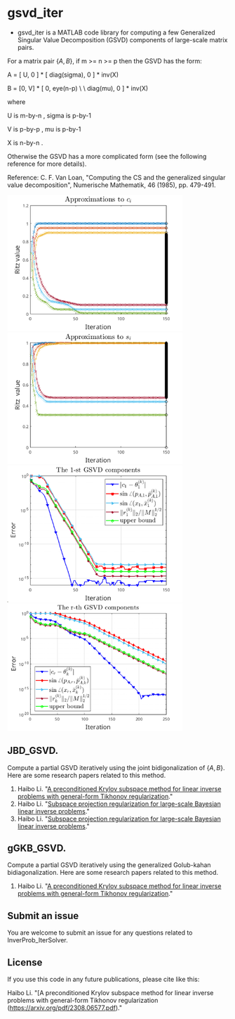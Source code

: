 # gsvd_iter

* gsvd_iter is a MATLAB code library for computing a few Generalized Singular Value Decomposition (GSVD) components of large-scale matrix pairs.

For a matrix pair $\{A,B\}$, if m >= n >= p then the GSVD has the form:

   A = [ U,  0 ] * [ diag(sigma),      0    ] * inv(X)
   
   B = [0, V] *  [ 0,       eye(n-p) \\ \\
                  diag(mu),        0    ] * inv(X)
                    
where

   U  is  m-by-n ,    sigma  is  p-by-1
   
   V  is  p-by-p ,    mu     is  p-by-1
   
   X  is  n-by-n .

Otherwise the GSVD has a more complicated form (see the following reference for more details).
 
Reference: C. F. Van Loan, "Computing the CS and the generalized singular value decomposition", Numerische Mathematik, 46 (1985), pp. 479-491. 

<img src="figs/ritz_A2.png" width="400" />  <img src="figs/ritz_L2.png" width="400" /> 
<img src="figs/conv2_l.png" width="400" /> <img src="figs/conv2_s.png" width="400" />


## JBD_GSVD. 
 
Compute a partial GSVD iteratively using the joint bidigonalization of $\{A,B\}$. Here are some research papers related to this method.

1. Haibo Li. "[A preconditioned Krylov subspace method for linear inverse problems with general-form Tikhonov regularization](https://arxiv.org/pdf/2308.06577.pdf)."
2. Haibo Li. "[Subspace projection regularization for large-scale Bayesian linear inverse problems](https://arxiv.org/pdf/2310.18618.pdf)."
3. Haibo Li. "[Subspace projection regularization for large-scale Bayesian linear inverse problems](https://arxiv.org/pdf/2310.18618.pdf)."


## gGKB_GSVD. 
 
Compute a partial GSVD iteratively using the generalized Golub-kahan bidiagonalization. Here are some research papers related to this method.

1. Haibo Li. "[A preconditioned Krylov subspace method for linear inverse problems with general-form Tikhonov regularization](https://arxiv.org/pdf/2308.06577.pdf)."


## Submit an issue
You are welcome to submit an issue for any questions related to InverProb_IterSolver. 

## License
If you use this code in any future publications, please cite like this:

Haibo Li. "[A preconditioned Krylov subspace method for linear inverse problems with general-form Tikhonov regularization (https://arxiv.org/pdf/2308.06577.pdf)."



